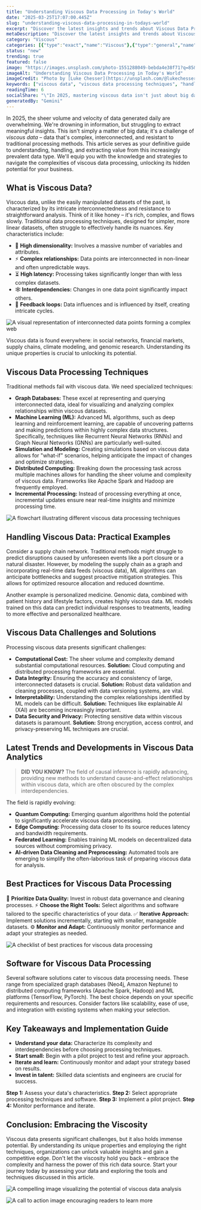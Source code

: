 ```yaml
---
title: "Understanding Viscous Data Processing in Today's World"
date: "2025-03-25T17:07:00.445Z"
slug: "understanding-viscous-data-processing-in-todays-world"
excerpt: "Discover the latest insights and trends about Viscous Data Processing. This comprehensive guide covers everything you need to know about Viscous Data Processing in 2025."
metaDescription: "Discover the latest insights and trends about Viscous Data Processing. This comprehensive guide covers everything you need to know about Viscous Data Proce..."
category: "Viscous"
categories: [{"type":"exact","name":"Viscous"},{"type":"general","name":"Computer Science"},{"type":"medium","name":"Data Engineering"},{"type":"specific","name":"Stream Processing"},{"type":"niche","name":"Real-time Analytics"}]
status: "new"
trending: true
featured: false
image: "https://images.unsplash.com/photo-1551288049-bebda4e38f71?q=85&w=1200&fit=max&fm=webp&auto=compress"
imageAlt: "Understanding Viscous Data Processing in Today's World"
imageCredit: "Photo by [Luke Chesser](https://unsplash.com/@lukechesser) on Unsplash"
keywords: ["viscous data", "viscous data processing techniques", "handle viscous data", "processing high viscosity data", "viscous data analytics", "viscous data challenges", "best practices viscous data processing", "software for viscous data processing", "buy viscous data software", "efficient viscous data management"]
readingTime: 6
socialShare: "\"In 2025, mastering viscous data isn't just about big data; it's about understanding the intricate relationships hidden within.  Unlocking its potential is the key to future innovation.\""
generatedBy: "Gemini"
---
```




In 2025, the sheer volume and velocity of data generated daily are overwhelming.  We're drowning in information, but struggling to extract meaningful insights.  This isn't simply a matter of big data; it's a challenge of *viscous data* – data that's complex, interconnected, and resistant to traditional processing methods.  This article serves as your definitive guide to understanding, handling, and extracting value from this increasingly prevalent data type. We'll equip you with the knowledge and strategies to navigate the complexities of viscous data processing, unlocking its hidden potential for your business.

## What is Viscous Data?

Viscous data, unlike the easily manipulated datasets of the past, is characterized by its intricate interconnectedness and resistance to straightforward analysis.  Think of it like honey – it's rich, complex, and flows slowly.  Traditional data processing techniques, designed for simpler, more linear datasets, often struggle to effectively handle its nuances.  Key characteristics include:

* 🔑 **High dimensionality:**  Involves a massive number of variables and attributes.
* ⚡ **Complex relationships:**  Data points are interconnected in non-linear and often unpredictable ways.
* ⏳ **High latency:**  Processing takes significantly longer than with less complex datasets.
* 🕸️ **Interdependencies:** Changes in one data point significantly impact others.
* 🔄 **Feedback loops:** Data influences and is influenced by itself, creating intricate cycles.

![A visual representation of interconnected data points forming a complex web](https://images.unsplash.com/photo-1526628953301-3e589a6a8b74?q=85&w=1200&fit=max&fm=webp&auto=compress)

Viscous data is found everywhere: in social networks, financial markets, supply chains, climate modeling, and genomic research.  Understanding its unique properties is crucial to unlocking its potential.

## Viscous Data Processing Techniques

Traditional methods fail with viscous data.  We need specialized techniques:

* **Graph Databases:**  These excel at representing and querying interconnected data, ideal for visualizing and analyzing complex relationships within viscous datasets.
* **Machine Learning (ML):**  Advanced ML algorithms, such as deep learning and reinforcement learning, are capable of uncovering patterns and making predictions within highly complex data structures.  Specifically, techniques like Recurrent Neural Networks (RNNs) and Graph Neural Networks (GNNs) are particularly well-suited.
* **Simulation and Modeling:**  Creating simulations based on viscous data allows for "what-if" scenarios, helping anticipate the impact of changes and optimize strategies.
* **Distributed Computing:**  Breaking down the processing task across multiple machines allows for handling the sheer volume and complexity of viscous data.  Frameworks like Apache Spark and Hadoop are frequently employed.
* **Incremental Processing:**  Instead of processing everything at once,  incremental updates ensure near real-time insights and minimize processing time.

![A flowchart illustrating different viscous data processing techniques](https://images.unsplash.com/photo-1542744173-05336fcc7ad4?q=85&w=1200&fit=max&fm=webp&auto=compress)

## Handling Viscous Data: Practical Examples

Consider a supply chain network.  Traditional methods might struggle to predict disruptions caused by unforeseen events like a port closure or a natural disaster.  However, by modeling the supply chain as a graph and incorporating real-time data feeds (viscous data), ML algorithms can anticipate bottlenecks and suggest proactive mitigation strategies.  This allows for optimized resource allocation and reduced downtime.

Another example is personalized medicine.  Genomic data, combined with patient history and lifestyle factors, creates highly viscous data.  ML models trained on this data can predict individual responses to treatments, leading to more effective and personalized healthcare.

## Viscous Data Challenges and Solutions

Processing viscous data presents significant challenges:

* **Computational Cost:**  The sheer volume and complexity demand substantial computational resources.  **Solution:** Cloud computing and distributed processing frameworks are essential.
* **Data Integrity:** Ensuring the accuracy and consistency of large, interconnected datasets is crucial. **Solution:** Robust data validation and cleaning processes, coupled with data versioning systems, are vital.
* **Interpretability:**  Understanding the complex relationships identified by ML models can be difficult.  **Solution:** Techniques like explainable AI (XAI) are becoming increasingly important.
* **Data Security and Privacy:**  Protecting sensitive data within viscous datasets is paramount.  **Solution:** Strong encryption, access control, and privacy-preserving ML techniques are crucial.

## Latest Trends and Developments in Viscous Data Analytics

> **DID YOU KNOW?**  The field of causal inference is rapidly advancing, providing new methods to understand cause-and-effect relationships within viscous data, which are often obscured by the complex interdependencies.

The field is rapidly evolving:

* **Quantum Computing:**  Emerging quantum algorithms hold the potential to significantly accelerate viscous data processing.
* **Edge Computing:**  Processing data closer to its source reduces latency and bandwidth requirements.
* **Federated Learning:**  Enables training ML models on decentralized data sources without compromising privacy.
* **AI-driven Data Cleaning and Preprocessing:**  Automated tools are emerging to simplify the often-laborious task of preparing viscous data for analysis.

## Best Practices for Viscous Data Processing

🔑 **Prioritize Data Quality:** Invest in robust data governance and cleaning processes.
⚡ **Choose the Right Tools:** Select algorithms and software tailored to the specific characteristics of your data.
✅ **Iterative Approach:** Implement solutions incrementally, starting with smaller, manageable datasets.
⚙️ **Monitor and Adapt:** Continuously monitor performance and adapt your strategies as needed.

![A checklist of best practices for viscous data processing](https://images.unsplash.com/photo-1551288049-bebda4e38f71?q=85&w=1200&fit=max&fm=webp&auto=compress)

## Software for Viscous Data Processing

Several software solutions cater to viscous data processing needs.  These range from specialized graph databases (Neo4j, Amazon Neptune) to distributed computing frameworks (Apache Spark, Hadoop) and ML platforms (TensorFlow, PyTorch). The best choice depends on your specific requirements and resources.  Consider factors like scalability, ease of use, and integration with existing systems when making your selection.

##  Key Takeaways and Implementation Guide

* **Understand your data:**  Characterize its complexity and interdependencies before choosing processing techniques.
* **Start small:** Begin with a pilot project to test and refine your approach.
* **Iterate and learn:** Continuously monitor and adapt your strategy based on results.
* **Invest in talent:**  Skilled data scientists and engineers are crucial for success.

**Step 1:** Assess your data's characteristics.
**Step 2:** Select appropriate processing techniques and software.
**Step 3:** Implement a pilot project.
**Step 4:** Monitor performance and iterate.

## Conclusion: Embracing the Viscosity

Viscous data presents significant challenges, but it also holds immense potential.  By understanding its unique properties and employing the right techniques, organizations can unlock valuable insights and gain a competitive edge.  Don't let the viscosity hold you back – embrace the complexity and harness the power of this rich data source.  Start your journey today by assessing your data and exploring the tools and techniques discussed in this article.

![A compelling image visualizing the potential of viscous data analysis](https://images.unsplash.com/photo-1460925895917-afdab827c52f?q=85&w=1200&fit=max&fm=webp&auto=compress)

![A call to action image encouraging readers to learn more](https://images.unsplash.com/photo-1640158615573-cd28feb1bf4e?q=85&w=1200&fit=max&fm=webp&auto=compress)
